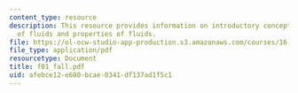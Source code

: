 ```yaml
---
content_type: resource
description: This resource provides information on introductory concepts and definitions
  of fluids and properties of fluids.
file: https://ol-ocw-studio-app-production.s3.amazonaws.com/courses/16-01-unified-engineering-i-ii-iii-iv-fall-2005-spring-2006/afebce12e680bcae0341df137ad1f5c1_f01_fall.pdf
file_type: application/pdf
resourcetype: Document
title: f01_fall.pdf
uid: afebce12-e680-bcae-0341-df137ad1f5c1
---
```

